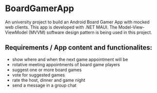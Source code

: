 # BoardGamerApp
An university project to build an Android Board Gamer App with mocked web clients. This app is developed with .NET MAUI. The Model-View-ViewModel (MVVM) software design pattern is being used in this project.

## Requirements / App content and functionalites:
* show where and when the next game appointment will be
* rotative meeting appointments of board game players
* suggest one or more board games 
* vote for suggested games
* rate the host, dinner and game night
* send a message in a group chat
